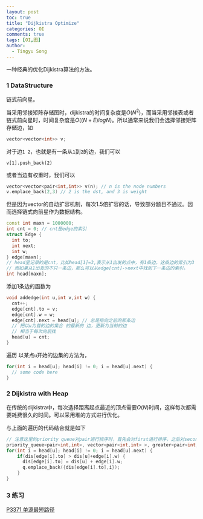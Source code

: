 ```yaml
---
layout: post
toc: true
title: "Dijkistra Optimize"
categories: OI
comments: true
tags: [OI,图]
author: 
  - Tingyu Song 
---
```


一种经典的优化Dijkistra算法的方法。

### 1 DataStructure

链式前向星。

当采用邻接矩阵存储图时，dijkistra的时间复杂度是$O(N^2)$，而当采用邻接表或者链式前向星时，时间复杂度是$O((N+E)logN)$。所以通常来说我们会选择邻接矩阵存储边，如

```c++
vector<vector<int>> v;
```

对于边`1 2`，也就是有一条从`1`到`2`的边，我们可以

```
v[1].push_back(2)
```

或者当边有权重时，我们可以

```c++
vector<vector<pair<int,int>> v(n); // n is the node numbers
v.emplace_back(2,3) // 2 is the dst, and 3 is weight
```

但是因为vector的自动扩容机制，每次1.5倍扩容的话，导致部分题目不通过。因而选择链式向前星作为数据结构。

```c++
const int maxn = 1000000;
int cnt = 0; // cnt是edge的索引
struct Edge {
  int to;
  int next;
  int w;
} edge[maxn];
// head里记录的是cnt，比如head[1]=3,表示从1出发的点中，有1条边，这条边的索引为3
// 而如果从1出发的不只一条边，那么可以从edge[cnt]->next中找到下一条边的索引。
int head[maxn];
```

添加1条边的函数为

```c++
void addedge(int u,int v,int w) {
  cnt++; 
  edge[cnt].to = v;
  edge[cnt].w = w;
  edge[cnt].next = head[u]; // 总是指向之前的那条边
  // 把以u为首的边的集合 的最新的 边，更新为当前的边
  // 相当于每次向前找
  head[u] = cnt; 
}
```

遍历 以某点`u`开始的边集的方法为，

```c++
for(int i = head[u]; head[i] != 0; i = head[u].next) {
  // some code here
}
```

### 2 Dijkistra with Heap

在传统的dijkistra中，每次选择距离起点最近的顶点需要$O(N)$时间，这样每次都需要耗费很久的时间。可以采用堆的方式进行优化。

与上面的遍历的代码结合就是如下

```c++
// 注意这里的priority queue对pair进行排序时，首先会对first进行排序，之后对second的进行排序
priority_queue<pair<int,int>, vector<pair<int,int> >, greater<pair<int,int> > > q;
for(int i = head[u]; head[i] != 0; i = head[u].next) {
  	if(dis[edge[i].to] > dis[u]+edge[i].w) {
      dis[edge[i].to] = dis[u] + edge[i].w;
      q.emplace_back({dis[edge[i].to],i});
    }
}
```

### 3 练习

[P3371 单源最短路径](https://www.luogu.com.cn/problem/P3371)



